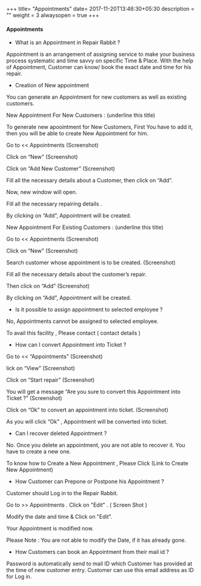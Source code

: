 +++
title= "Appointments"
date= 2017-11-20T13:46:30+05:30
description = ""
weight = 3
alwaysopen = true
+++

#### Appointments

* What is an Appointment in Repair Rabbit ?

Appointment is an arrangement of assigning service to make your business process systematic and time savvy on specific Time & Place. With the help of Appointment, Customer can know/ book the exact date and time for his repair. 


* Creation of  New appointment 

You can generate an Appointment for new customers as well as existing customers. 


New Appointment For New Customers : (underline this title)

To generate new apoointment for New Customers, First You have to add it, then you will be able to create New Appointment for him. 

Go to << Appointments 
          (Screenshot)

Click on “New” 
          (Screenshot)

Click on “Add New Customer”
          (Screenshot)

Fill all the necessary details about a Customer, then click on “Add”.

Now, new window will open. 

Fill all the necessary repairing details . 


By clicking on “Add”, Appointment will be created. 


 
New Appointment For Existing Customers : (underline this title)

Go to << Appointments
          (Screenshot)

Click on “New”
          (Screenshot)

Search customer whose appointment is to be created.
          (Screenshot)

Fill all the necessary details about the customer’s repair. 

Then click on “Add”
          (Screenshot)

By clicking on “Add”, Appointment will be created.


* Is it possible to assign appointment to selected employee ?
 
 No, Appointments cannot be assigned to selected employee.
 
  To avail this facility , Please contact ( contact details )


* How can I convert Appointment into Ticket ?

Go to << “Appointments”
                (Screenshot)

lick on “View” 
                (Screenshot)

Click on “Start repair”
                (Screenshot)
  
You will get a message “Are you sure to convert this Appointment into Ticket ?” 
                (Screenshot)  

Click on “Ok” to convert an appointment into ticket.
                (Screenshot)

As you will click “Ok” , Appointment will be converted into ticket.
    
  
* Can I recover deleted Appointment ?

No. Once you delete an appointment,  you are not able to  recover it. You have to create a new one.

To know how to Create a New Appointment , Please Click (Link to Create New Appointment) 


* How Customer can Prepone or Postpone his Appointment ?

Customer should Log in to the Repair Rabbit. 

Go to >> Appointments . Click on "Edit" . ( Screen Shot )

Modify the date and time & Click on "Edit".

Your Appointment is modified now. 

Please Note : You are not able to modify the Date, if it has already gone. 


* How Customers can book an Appointment from their mail id ?

Password is automatically send to mail ID which Customer has provided at the time of new customer entry. Customer can use this email address as ID for Log in. 































